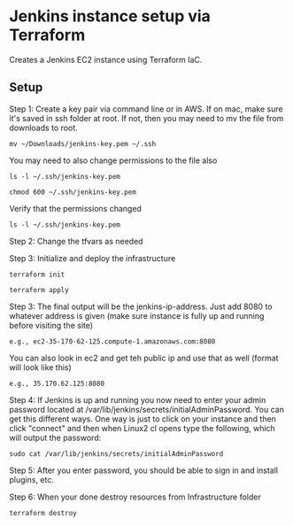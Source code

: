 # Jenkins instance setup via Terraform

Creates a Jenkins EC2 instance using Terraform IaC.

## Setup

Step 1: Create a key pair via command line or in AWS. If on mac, make sure it's saved in ssh folder at root. If not, then
you may need to mv the file from downloads to root. 

```
mv ~/Downloads/jenkins-key.pem ~/.ssh
```

You may need to also change permissions to the file also

```
ls -l ~/.ssh/jenkins-key.pem
```

```
chmod 600 ~/.ssh/jenkins-key.pem
```

Verify that the permissions changed

```
ls -l ~/.ssh/jenkins-key.pem
```

Step 2: Change the tfvars as needed 

Step 3: Initialize and deploy the infrastructure 

```
terraform init 
```
```
terraform apply 
```

Step 3: The final output will be the jenkins-ip-address. Just add 8080 to whatever address is given (make sure instance is fully up and running before visiting the site)

```
e.g., ec2-35-170-62-125.compute-1.amazonaws.com:8080
```

You can also look in ec2 and get teh public ip and use that as well (format will look like this)

```
e.g., 35.170.62.125:8080
```

Step 4: If Jenkins is up and running you now need to enter your admin password located at /var/lib/jenkins/secrets/initialAdminPassword. You can get this different ways. One way is just to click on your instance and then click "connect" and then when Linux2 cl opens type the following, which will output the password:

```
sudo cat /var/lib/jenkins/secrets/initialAdminPassword
```

Step 5: After you enter password, you should be able to sign in and install plugins, etc.


Step 6: When your done destroy resources from Infrastructure folder
```
terraform destroy 
```
